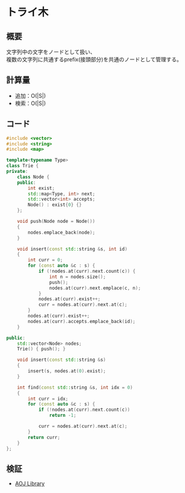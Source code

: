 # トライ木
## 概要
文字列中の文字をノードとして扱い、  
複数の文字列に共通するprefix(接頭部分)を共通のノードとして管理する。

## 計算量
- 追加：O(\|S\|)
- 検索：O(\|S\|)

## コード
```cpp
#include <vector>
#include <string>
#include <map>

template<typename Type>
class Trie {
private:
    class Node {
    public:
        int exist;
        std::map<Type, int> next;
        std::vector<int> accepts;
        Node() : exist{0} {}
    };

    void push(Node node = Node())
    {
        nodes.emplace_back(node);
    }

    void insert(const std::string &s, int id)
    {
        int curr = 0;
        for (const auto &c : s) {
            if (!nodes.at(curr).next.count(c)) {
                int n = nodes.size();
                push();
                nodes.at(curr).next.emplace(c, n);
            }
            nodes.at(curr).exist++;
            curr = nodes.at(curr).next.at(c);
        }
        nodes.at(curr).exist++;
        nodes.at(curr).accepts.emplace_back(id);
    }

public:
    std::vector<Node> nodes;
    Trie() { push(); }

    void insert(const std::string &s)
    {
        insert(s, nodes.at(0).exist);
    }

    int find(const std::string &s, int idx = 0)
    {
        int curr = idx;
        for (const auto &c : s) {
            if (!nodes.at(curr).next.count(c))
                return -1;

            curr = nodes.at(curr).next.at(c);
        }
        return curr;
    }
};
```

## 検証
- [AOJ Library](https://onlinejudge.u-aizu.ac.jp/courses/lesson/1/ALDS1/14/ALDS1_14_A)
